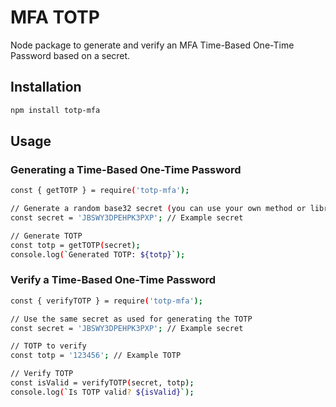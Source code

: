 # MFA TOTP
Node package to generate and verify an MFA Time-Based One-Time Password based on a secret.

## Installation

```sh
npm install totp-mfa
```

## Usage

### Generating a Time-Based One-Time Password
```sh
const { getTOTP } = require('totp-mfa');

// Generate a random base32 secret (you can use your own method or library)
const secret = 'JBSWY3DPEHPK3PXP'; // Example secret

// Generate TOTP
const totp = getTOTP(secret);
console.log(`Generated TOTP: ${totp}`);
```
### Verify a Time-Based One-Time Password
```sh
const { verifyTOTP } = require('totp-mfa');

// Use the same secret as used for generating the TOTP
const secret = 'JBSWY3DPEHPK3PXP'; // Example secret

// TOTP to verify
const totp = '123456'; // Example TOTP

// Verify TOTP
const isValid = verifyTOTP(secret, totp);
console.log(`Is TOTP valid? ${isValid}`);
```